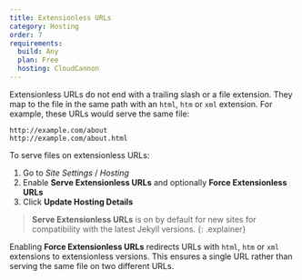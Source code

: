 ```yaml
---
title: Extensionless URLs
category: Hosting
order: 7
requirements:
  build: Any
  plan: Free
  hosting: CloudCannon
---
```


Extensionless URLs do not end with a trailing slash or a file extension. They map to the file in the same path with an `html`, `htm` or `xml` extension. For example, these URLs would serve the same file:

~~~
http://example.com/about
http://example.com/about.html
~~~

To serve files on extensionless URLs:

1. Go to *Site Settings* / *Hosting*
2. Enable **Serve Extensionless URLs** and optionally **Force Extensionless URLs**
3. Click **Update Hosting Details**

> **Serve Extensionless URLs** is on by default for new sites for compatibility with the latest Jekyll versions.
{: .explainer}

Enabling **Force Extensionless URLs** redirects URLs with `html`, `htm` or `xml` extensions to extensionless versions.
This ensures a single URL rather than serving the same file on two different URLs.
